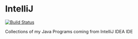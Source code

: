 # IntelliJ

[![Build Status](https://travis-ci.com/crazyuploader/IntelliJ.svg?branch=master)](https://travis-ci.com/crazyuploader/IntelliJ)

Collections of my Java Programs coming from IntelliJ IDEA IDE
